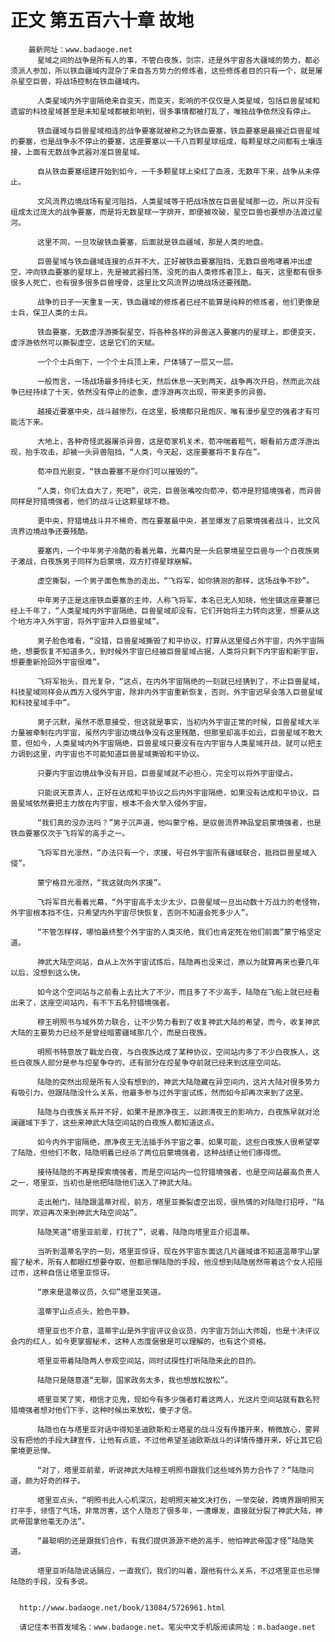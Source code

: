 # 正文 第五百六十章 故地
        最新网址：www.badaoge.net
          星域之间的战争是所有人的事，不管白夜族，剑宗，还是外宇宙各大疆域的势力，都必须派人参加，所以铁血疆域内混杂了来自各方势力的修炼者，这些修炼者目的只有一个，就是屠杀星空巨兽，将战场控制在铁血疆域内。
      
          人类星域内外宇宙隔绝来自变天，而变天，影响的不仅仅是人类星域，包括巨兽星域和遗留的科技星域甚至是未知星域都被影响到，很多事情都被打乱了，唯独战争依然没有停止。
      
          铁血疆域与巨兽星域相连的战争要塞就被称之为铁血要塞，铁血要塞是最接近巨兽星域的要塞，也是战争永不停止的要塞，这座要塞以一千八百颗星球组成，每颗星球之间都有土壤连接，上面有无数战争武器对准巨兽星域。
      
          自从铁血要塞组建开始到如今，一千多颗星球上染红了血液，无数年下来，战争从未停止。
      
          文风流界边境战场有星河阻挡，人类星域等于把战场放在巨兽星域那一边，所以并没有组成太过庞大的战争要塞，而是将无数星球一字排开，即便被攻破，星空巨兽也要想办法渡过星河。
      
          这里不同，一旦攻破铁血要塞，后面就是铁血疆域，那是人类的地盘。
      
          巨兽星域与铁血疆域连接的点并不大，正好被铁血要塞阻挡，无数巨兽咆哮着冲出虚空，冲向铁血要塞的星球上，先是被武器扫荡，没死的由人类修炼者顶上，每天，这里都有很多很多人死亡，也有很多很多巨兽埋骨，这里比文风流界边境战场还要残酷。
      
          战争的日子一天重复一天，铁血疆域的修炼者已经不能算是纯粹的修炼者，他们更像是士兵，保卫人类的士兵。
      
          铁血要塞，无数虚浮游撕裂星空，将各种各样的异兽送入要塞内的星球上，即便变天，虚浮游依然可以撕裂虚空，这是它们的天赋。
      
          一个个士兵倒下，一个个士兵顶上来，尸体铺了一层又一层。
      
          一般而言，一场战场最多持续七天，然后休息一天到两天，战争再次开启，然而此次战争已经持续了十天，依然没有停止的迹象，虚浮游再次出现，带来更多的异兽。
      
          越接近要塞中央，战斗越惨烈，在这里，极境都只是炮灰，唯有漫步星空的强者才有可能活下来。
      
          大地上，各种奇怪武器屠杀异兽，这是荀家机关术，荀冲喘着粗气，眼看前方虚浮游出现，抬手攻击，却被一头异兽阻挡，“人类，今天起，这座要塞将不复存在”。
      
          荀冲目光剧变，“铁血要塞不是你们可以摧毁的”。
      
          “人类，你们太自大了，死吧”，说完，巨兽张嘴咬向荀冲，荀冲是狩猎境强者，而异兽同样是狩猎境强者，他们的战斗让这颗星球不稳。
      
          更中央，狩猎境战斗并不稀奇，而在要塞最中央，甚至爆发了启蒙境强者战斗，比文风流界边境战争还要残酷。
      
          要塞内，一个中年男子冷酷的看着光幕，光幕内是一头启蒙境星空巨兽与一个白夜族男子激战，白夜族男子同样为启蒙境，双方打得星球崩解。
      
          虚空撕裂，一个男子面色焦急的走出，“飞将军，如你猜测的那样，这场战争不妙”。
      
          中年男子正是这座铁血要塞的主帅，人称飞将军，本名已无人知晓，他坐镇这座要塞已经上千年了，“人类星域内外宇宙隔绝，巨兽星域却没有，它们开始将主力转向这里，想要从这个地方冲入外宇宙，将外宇宙并入巨兽星域”。
      
          男子脸色难看，“没错，巨兽星域撕毁了和平协议，打算从这里侵占外宇宙，内外宇宙隔绝，想要恢复不知道多久，到时候外宇宙已经被巨兽星域占据，人类将只剩下内宇宙和新宇宙，想要重新抢回外宇宙很难”。
      
          飞将军抬头，目光复杂，“这点，在内外宇宙隔绝的一刻就已经猜到了，不止巨兽星域，科技星域同样会从西方入侵外宇宙，除非内外宇宙重新恢复，否则，外宇宙迟早会落入巨兽星域和科技星域手中”。
      
          男子沉默，虽然不愿意接受，但这就是事实，当初内外宇宙正常的时候，巨兽星域大半力量被牵制在内宇宙，虽然内宇宙边境战争没有这里残酷，但那里却高手如云，巨兽星域不敢大意，但如今，人类星域内外宇宙隔绝，巨兽星域只要没有在内宇宙与人类星域开战，就可以把主力调到这里，内宇宙也不可能知道巨兽星域撕毁和平协议。
      
          只要内宇宙边境战争没有开启，巨兽星域就不必担心，完全可以将外宇宙侵占。
      
          只能说天意弄人，正好在达成和平协议之后内外宇宙隔绝，如果没有达成和平协议，巨兽星域依然要把主力放在内宇宙，根本不会大举入侵外宇宙。
      
          “我们真的没办法吗？”男子沉声道，他叫蒙宁格，是驭兽流界神品堂启蒙境强者，也是铁血要塞仅次于飞将军的高手之一。
      
          飞将军目光凛然，“办法只有一个，求援，号召外宇宙所有疆域联合，抵挡巨兽星域入侵”。
      
          蒙宁格目光凛然，“我这就向外求援”。
      
          飞将军目光看着光幕，“外宇宙高手太少太少，巨兽星域一旦出动数十万战力的老怪物，外宇宙根本挡不住，只希望内外宇宙尽快恢复，否则不知道会死多少人”。
      
          “不管怎样样，哪怕最终整个外宇宙的人类灭绝，我们也肯定死在他们前面”蒙宁格坚定道。
      
          神武大陆空间站，自从上次外宇宙试炼后，陆隐再也没来过，原以为就算再来也要几年以后，没想到这么快。
      
          如今这个空间站与之前看上去比大了不少，而且多了不少高手，陆隐在飞船上就已经看出来了，这座空间站内，有不下五名狩猎境强者。
      
          穆王明照书与域外势力联合，让不少势力看到了收复神武大陆的希望，而今，收复神武大陆的主要势力已经不是曾经暗雾疆域那几个，而是白夜族。
      
          明照书特意放了戰龙白夜，与白夜族达成了某种协议，空间站内多了不少白夜族人，这些白夜族人部分是参与焢星争夺的，还有部分在焢星争夺前就已经来到这座空间站。
      
          陆隐的突然出现是所有人没有想到的，神武大陆隐藏在异空间内，这片大陆对很多势力有吸引力，但跟陆隐没什么关系，他最多参与过外宇宙试炼，然而如今却再次来到了这里。
      
          陆隐与白夜族关系并不好，如果不是原净夜王，以颜清夜王的影响力，白夜族早就对沧澜疆域下手了，这些来神武大陆空间站的白夜族人都知道这点。
      
          如今内外宇宙隔绝，原净夜王无法插手外宇宙之事，如果可能，这些白夜族人很希望宰了陆隐，但他们不敢，陆隐明着已经杀了两位启蒙境强者，这种战绩让他们瘆得慌。
      
          接待陆隐的不再是探索境强者，而是空间站内一位狩猎境强者，也是空间站最高负责人之一，塔里亚，当初也是他把陆隐他们送入了神武大陆。
      
          走出舱门，陆隐跟温蒂对视，前方，塔里亚撕裂虚空出现，很热情的对陆隐打招呼，“陆同学，欢迎再次来到神武大陆空间站”。
      
          陆隐笑道“塔里亚前辈，打扰了”，说着，陆隐向塔里亚介绍温蒂。
      
          当听到温蒂名字的一刻，塔里亚惊讶，现在外宇宙东面这几片疆域谁不知道温蒂宇山掌握了秘术，所有人都眼红想要夺取，但都忌惮陆隐的手段，他没想到陆隐居然带着这个女人招摇过市，这种自信让塔里亚惊讶。
      
          “原来是温蒂议员，久仰”塔里亚笑道。
      
          温蒂宇山点点头，脸色平静。
      
          塔里亚也不介意，温蒂宇山是外宇宙评议会议员，内宇宙万剑山大师姐，也是十决评议会内的红人，如今更掌握秘术，这种人态度倨傲是可以理解的，也有这个资格。
      
          塔里亚带着陆隐两人参观空间站，同时试探性打听陆隐来此的目的。
      
          陆隐只是随意道“无聊，国家政务太多，我也想放松放松”。
      
          塔里亚笑了笑，相信才见鬼，现如今有多少强者盯着这两人，光这片空间站就有数名狩猎境强者想对他们下手，这种时候出来放松，傻子才信。
      
          陆隐也在与塔里亚对话中得知圣迪欧斯和士塔星的战斗没有传播开来，稍微放心，雾昇没有把他的手段大肆宣传，让他有点底，不过他希望圣迪欧斯战斗的详情传播开来，好让其它启蒙境更忌惮。
      
          “对了，塔里亚前辈，听说神武大陆穆王明照书跟我们这些域外势力合作了？”陆隐问道，颇为好奇的样子。
      
          塔里亚点头，“明照书此人心机深沉，趁明照天被文决打伤，一举突破，跨境界跟明照天打平手，领悟了气场，非常厉害，这个人隐忍了很多年，一遭爆发，直接就分裂了神武大陆，神武帝国拿他毫无办法”。
      
          “最聪明的还是跟我们合作，有我们提供源源不绝的高手，他怕神武帝国才怪”陆隐笑道。
      
          塔里亚听陆隐说话膈应，一直我们，我们的叫着，跟他有什么关系，不过塔里亚也忌惮陆隐的手段，没有多说。
      
      
      http://www.badaoge.net/book/13084/5726961.html
      
      请记住本书首发域名：www.badaoge.net。笔尖中文手机版阅读网址：m.badaoge.net